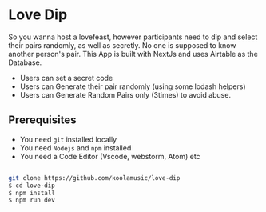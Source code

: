 # Love Dip

So you wanna host a lovefeast, however participants need to dip and select their pairs randomly, as well as secretly. No one is supposed to know another person's pair.
This App is built with NextJs and uses Airtable as the Database.

- Users can set a secret code
- Users can Generate their pair randomly (using some lodash helpers)
- Users can Generate Random Pairs only (3times) to avoid abuse.

## Prerequisites

- You need `git` installed locally
- You need `Nodejs` and `npm` installed
- You need a Code Editor (Vscode, webstorm, Atom) etc

```sh

git clone https://github.com/koolamusic/love-dip
$ cd love-dip
$ npm install
$ npm run dev

```
